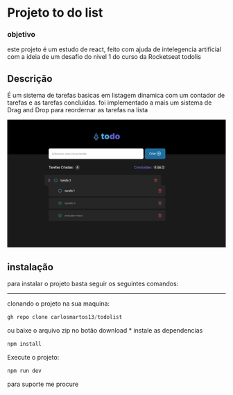 # Projeto to do list #

### objetivo ###
este projeto é um estudo de react, feito com ajuda de intelegencia artificial com a ideia de um desafio do nivel 1 do curso da Rocketseat todolis

## Descrição ###
É um sistema de tarefas basicas em listagem dinamica com um contador de tarefas e as tarefas concluidas. foi implementado a mais um sistema de Drag and Drop para reordernar as tarefas na lista

<img src="./screen1.png">

## instalação ###

para instalar o projeto basta seguir os seguintes comandos:
***
clonando o projeto na sua maquina:
```js
gh repo clone carlosmartos13/todolist
``` 
ou
baixe o arquivo zip no botão download
*
instale as dependencias
```js
npm install
```

Execute o projeto:

```js
npm run dev
```

para suporte me procure